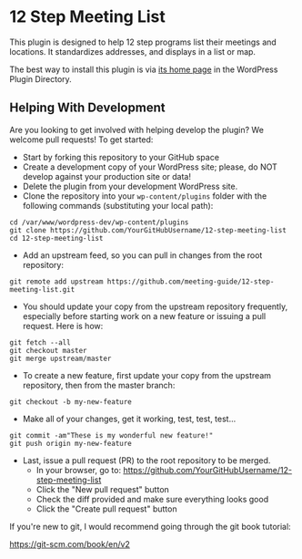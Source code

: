 12 Step Meeting List
====================

This plugin is designed to help 12 step programs list their meetings and locations. It standardizes addresses, and displays in a list or map.

The best way to install this plugin is via [its home page](https://wordpress.org/plugins/12-step-meeting-list/) in the WordPress Plugin Directory.

## Helping With Development

Are you looking to get involved with helping develop the plugin? We welcome pull requests! To get started:

* Start by forking this repository to your GitHub space
* Create a development copy of your WordPress site; please, do NOT develop against your production site or data!
* Delete the plugin from your development WordPress site.
* Clone the repository into your `wp-content/plugins` folder with the following commands (substituting your local path):

```
cd /var/www/wordpress-dev/wp-content/plugins
git clone https://github.com/YourGitHubUsername/12-step-meeting-list
cd 12-step-meeting-list
```

* Add an upstream feed, so you can pull in changes from the root repository:

```
git remote add upstream https://github.com/meeting-guide/12-step-meeting-list.git
````

* You should update your copy from the upstream repository frequently, especially before starting work on a new feature or issuing a pull request. Here is how:

```
git fetch --all
git checkout master
git merge upstream/master
```

* To create a new feature, first update your copy from the upstream repository, then from the master branch:

```
git checkout -b my-new-feature
```

* Make all of your changes, get it working, test, test, test...

```
git commit -am"These is my wonderful new feature!"
git push origin my-new-feature
```

* Last, issue a pull request (PR) to the root repository to be merged.
    * In your browser, go to: https://github.com/YourGitHubUsername/12-step-meeting-list
    * Click the "New pull request" button
    * Check the diff provided and make sure everything looks good
    * Click the "Create pull request" button

If you're new to git, I would recommend going through the git book tutorial:

https://git-scm.com/book/en/v2
